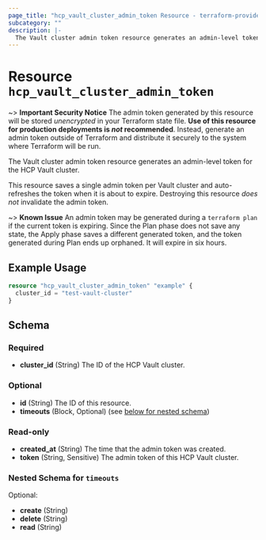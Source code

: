 ```yaml
---
page_title: "hcp_vault_cluster_admin_token Resource - terraform-provider-hcp"
subcategory: ""
description: |-
  The Vault cluster admin token resource generates an admin-level token for the HCP Vault cluster.
---
```


# Resource `hcp_vault_cluster_admin_token`

~> **Important Security Notice** The admin token generated by this resource will
be stored *unencrypted* in your Terraform state file. **Use of this resource
for production deployments is *not* recommended**. Instead, generate
an admin token outside of Terraform and distribute it securely
to the system where Terraform will be run.

The Vault cluster admin token resource generates an admin-level token for the HCP Vault cluster.

This resource saves a single admin token per Vault cluster and auto-refreshes the token when it is about to expire.
Destroying this resource *does not* invalidate the admin token.

~> **Known Issue** An admin token may be generated during a `terraform plan` if the current token is expiring. 
Since the Plan phase does not save any state, the Apply phase saves a different generated token, and the token generated during Plan ends up orphaned. 
It will expire in six hours.

## Example Usage

```terraform
resource "hcp_vault_cluster_admin_token" "example" {
  cluster_id = "test-vault-cluster"
}
```

## Schema

### Required

- **cluster_id** (String) The ID of the HCP Vault cluster.

### Optional

- **id** (String) The ID of this resource.
- **timeouts** (Block, Optional) (see [below for nested schema](#nestedblock--timeouts))

### Read-only

- **created_at** (String) The time that the admin token was created.
- **token** (String, Sensitive) The admin token of this HCP Vault cluster.

<a id="nestedblock--timeouts"></a>
### Nested Schema for `timeouts`

Optional:

- **create** (String)
- **delete** (String)
- **read** (String)